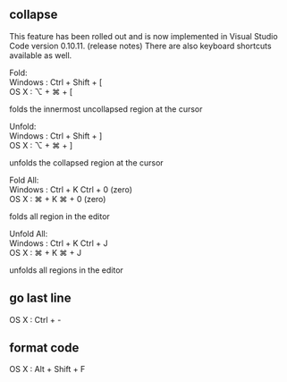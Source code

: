 ## collapse
This feature has been rolled out and is now implemented in Visual Studio Code version 0.10.11. (release notes) There are also keyboard shortcuts available as well.

Fold:  
Windows : Ctrl + Shift + [   
OS X    : ⌥ + ⌘ + [  

folds the innermost uncollapsed region at the cursor

Unfold:  
Windows : Ctrl + Shift + ]  
OS X    : ⌥ + ⌘ + ]  

unfolds the collapsed region at the cursor

Fold All:  
Windows : Ctrl + K Ctrl + 0 (zero)  
OS X    : ⌘ + K ⌘ + 0 (zero)  

folds all region in the editor

Unfold All:  
Windows : Ctrl + K Ctrl + J  
OS X    : ⌘ + K ⌘ + J  

unfolds all regions in the editor

## go last line  
OS X : Ctrl + -  

## format code  
OS X : Alt + Shift + F  
